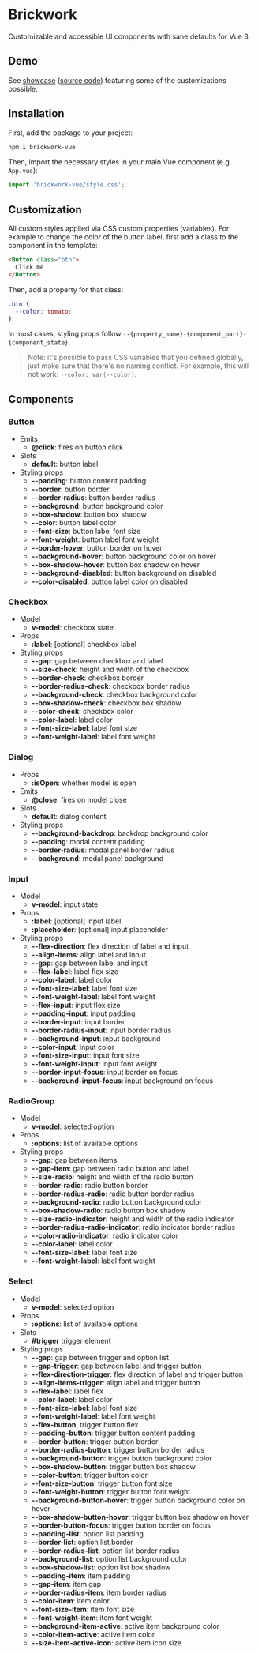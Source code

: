 # Brickwork

Customizable and accessible UI components with sane defaults for Vue 3.

## Demo

See [showcase](https://brickwork-showcase.netlify.app) ([source code](./examples/showcase)) featuring some of the customizations possible.

## Installation

First, add the package to your project:

```bash
npm i brickwork-vue
```

Then, import the necessary styles in your main Vue component (e.g. `App.vue`):

```js
import 'brickwork-vue/style.css';
```

## Customization

All custom styles applied via CSS custom properties (variables). For example to change the color of the button label, first add a class to the component in the template:

```html
<Button class="btn">
  Click me
</Button>
```

Then, add a property for that class:

```css
.btn {
  --color: tomato;
}
```

In most cases, styling props follow `--{property_name}-{component_part}-{component_state}`.

>Note: it's possible to pass CSS variables that you defined globally, just make sure that there's no naming conflict. For example, this will not work: `--color: var(--color)`.

## Components

### Button

* Emits
  * **@click**: fires on button click
* Slots
  * **default**: button label
* Styling props
  * **--padding**: button content padding
  * **--border**: button border
  * **--border-radius**: button border radius
  * **--background**: button background color
  * **--box-shadow**: button box shadow
  * **--color**: button label color
  * **--font-size**: button label font size
  * **--font-weight**: button label font weight
  * **--border-hover**: button border on hover
  * **--background-hover**: button background color on hover
  * **--box-shadow-hover**: button box shadow on hover
  * **--background-disabled**: button background on disabled
  * **--color-disabled**: button label color on disabled

### Checkbox

* Model
  * **v-model**: checkbox state
* Props
  * **:label**: [optional] checkbox label
* Styling props
  * **--gap**: gap between checkbox and label
  * **--size-check**: height and width of the checkbox
  * **--border-check**: checkbox border
  * **--border-radius-check**: checkbox border radius
  * **--background-check**: checkbox background color
  * **--box-shadow-check**: checkbox box shadow
  * **--color-check**: checkbox color
  * **--color-label**: label color
  * **--font-size-label**: label font size
  * **--font-weight-label**: label font weight

### Dialog

* Props
  * **:isOpen**: whether model is open
* Emits
  * **@close**: fires on model close
* Slots
  * **default**: dialog content
* Styling props
  * **--background-backdrop**: backdrop background color
  * **--padding**: modal content padding
  * **--border-radius**: modal panel border radius
  * **--background**: modal panel background

### Input

* Model
  * **v-model**: input state
* Props
  * **:label**: [optional] input label
  * **:placeholder**: [optional] input placeholder
* Styling props
  * **--flex-direction**: flex direction of label and input
  * **--align-items**: align label and input
  * **--gap**: gap between label and input
  * **--flex-label**: label flex size
  * **--color-label**: label color
  * **--font-size-label**: label font size
  * **--font-weight-label**: label font weight
  * **--flex-input**: input flex size
  * **--padding-input**: input padding
  * **--border-input**: input border
  * **--border-radius-input**: input border radius
  * **--background-input**: input background
  * **--color-input**: input color
  * **--font-size-input**: input font size
  * **--font-weight-input**: input font weight
  * **--border-input-focus**: input border on focus
  * **--background-input-focus**: input background on focus

### RadioGroup

* Model
  * **v-model**: selected option
* Props
  * **:options**: list of available options
* Styling props
  * **--gap**: gap between items
  * **--gap-item**: gap between radio button and label
  * **--size-radio**: height and width of the radio button
  * **--border-radio**: radio button border
  * **--border-radius-radio**: radio button border radius
  * **--background-radio**: radio button background color
  * **--box-shadow-radio**: radio button box shadow
  * **--size-radio-indicator**: height and width of the radio indicator
  * **--border-radius-radio-indicator**: radio indicator border radius
  * **--color-radio-indicator**: radio indicator color
  * **--color-label**: label color
  * **--font-size-label**: label font size
  * **--font-weight-label**: label font weight

### Select

* Model
  * **v-model**: selected option
* Props
  * **:options**: list of available options
* Slots
  * **#trigger** trigger element
* Styling props
  * **--gap**: gap between trigger and option list
  * **--gap-trigger**: gap between label and trigger button
  * **--flex-direction-trigger**: flex direction of label and trigger button
  * **--align-items-trigger**: align label and trigger button
  * **--flex-label**: label flex
  * **--color-label**: label color
  * **--font-size-label**: label font size
  * **--font-weight-label**: label font weight
  * **--flex-button**: trigger button flex
  * **--padding-button**: trigger button content padding
  * **--border-button**: trigger button border
  * **--border-radius-button**: trigger button border radius
  * **--background-button**: trigger button background color
  * **--box-shadow-button**: trigger button box shadow
  * **--color-button**: trigger button color
  * **--font-size-button**: trigger button font size
  * **--font-weight-button**: trigger button font weight
  * **--background-button-hover**: trigger button background color on hover
  * **--box-shadow-button-hover**: trigger button box shadow on hover
  * **--border-button-focus**: trigger button border on focus
  * **--padding-list**: option list padding
  * **--border-list**: option list border
  * **--border-radius-list**: option list border radius
  * **--background-list**: option list background color
  * **--box-shadow-list**: option list box shadow
  * **--padding-item**: item padding
  * **--gap-item**: item gap
  * **--border-radius-item**: item border radius
  * **--color-item**: item color
  * **--font-size-item**: item font size
  * **--font-weight-item**: item font weight
  * **--background-item-active**: active item background color
  * **--color-item-active**: active item color
  * **--size-item-active-icon**: active item icon size
